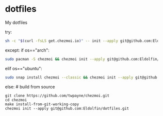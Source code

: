 # dotfiles
My dotfiles

try:
```bash
sh -c "$(curl -fsLS get.chezmoi.io)" -- init --apply git@github.com:Eldolfin/dotfiles.git
```
except:
if os=="arch":
```bash
sudo pacman -S chezmoi && chezmoi init --apply git@github.com:Eldolfin/dotfiles.git
```
elif os=="ubuntu":
```bash
sudo snap install chezmoi --classic && chezmoi init --apply git@github.com:Eldolfin/dotfiles.git
```
else: # build from source
```
git clone https://github.com/twpayne/chezmoi.git
cd chezmoi
make install-from-git-working-copy
chezmoi init --apply git@github.com:Eldolfin/dotfiles.git
```

